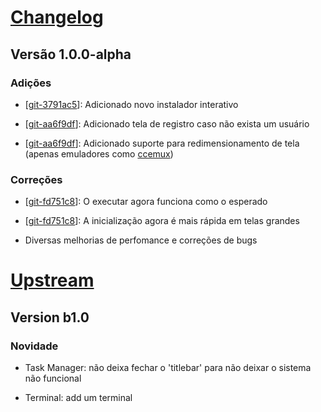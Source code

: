 # [Changelog]

## Versão 1.0.0-alpha

### Adições

- \[[git-3791ac5]\]: Adicionado novo instalador interativo

- \[[git-aa6f9df]\]: Adicionado tela de registro caso não exista um usuário

- \[[git-aa6f9df]\]: Adicionado suporte para redimensionamento de tela (apenas emuladores como [ccemux])

### Correções

- \[[git-fd751c8]\]: O executar agora funciona como o esperado

- \[[git-fd751c8]\]: A inicialização agora é mais rápida em telas grandes

- Diversas melhorias de perfomance e correções de bugs

# [Upstream]
## Version b1.0
### Novidade
- Task Manager: não deixa fechar o 'titlebar' para não deixar o sistema não funcional

- Terminal: add um terminal

[Changelog]: https://github.com/MineWorldProgram/NewOS/blob/master/CHANGELOG.md
[Upstream]: https://github.com/NewCraft/NewOS
[ccemux]: https://emux.cc/

[git-3791ac5]: https://github.com/MineWorldProgram/NewOS/commit/3791ac5f30766449f5db55a091fdeeca69be6741
[git-aa6f9df]: https://github.com/MineWorldProgram/NewOS/commit/aa6f9dfea7ea0cd27ae763d993531e623765b921
[git-fd751c8]: https://github.com/MineWorldProgram/NewOS/commit/fd751c861a815cb2c8c69b13b48246458f13a5a2